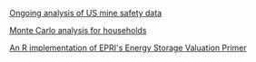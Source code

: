 [Ongoing analysis of US mine safety data](https://github.com/mwfrost/MSHA) 

[Monte Carlo analysis for households](https://github.com/mwfrost/insurance_estimator) 

[An R implementation of EPRI's Energy Storage Valuation Primer ](https://github.com/mwfrost/Energy_Storage_Valuation)

